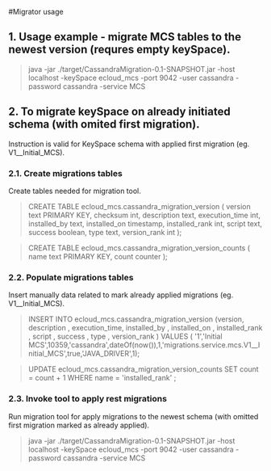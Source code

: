 #Migrator usage 

## 1. Usage example - migrate MCS tables to the newest version (requres empty keySpace).

> java -jar ./target/CassandraMigration-0.1-SNAPSHOT.jar -host localhost -keySpace ecloud_mcs -port 9042 -user cassandra -password cassandra -service MCS


## 2. To migrate keySpace on already initiated schema (with omited first migration).

Instruction is valid for KeySpace schema with applied first migration (eg. V1__Initial_MCS). 

### 2.1. Create migrations tables

Create tables needed for migration tool.

> CREATE TABLE ecloud_mcs.cassandra_migration_version (     version text PRIMARY KEY,
    checksum int,
    description text,
    execution_time int,
    installed_by text,
    installed_on timestamp,
    installed_rank int,
    script text,
    success boolean,
    type text,
    version_rank int
); 

> CREATE TABLE ecloud_mcs.cassandra_migration_version_counts (
    name text PRIMARY KEY,
    count counter
);

### 2.2. Populate migrations tables

Insert manually data related to mark already applied migrations (eg. V1__Initial_MCS).  

> INSERT INTO ecloud_mcs.cassandra_migration_version (version, description , execution_time, installed_by , installed_on , installed_rank , script , success , type , version_rank ) 
VALUES ( '1','Initial MCS',10359,'cassandra',dateOf(now()),1,'migrations.service.mcs.V1__Initial_MCS',true,'JAVA_DRIVER',1);

> UPDATE ecloud_mcs.cassandra_migration_version_counts SET count = count + 1 WHERE name = 'installed_rank' ;

### 2.3. Invoke tool to apply rest migrations

Run migration tool for apply migrations to the newest schema (with omitted first migration marked as already applied).

> java -jar ./target/CassandraMigration-0.1-SNAPSHOT.jar -host localhost -keySpace ecloud_mcs -port 9042 -user cassandra -password cassandra -service MCS